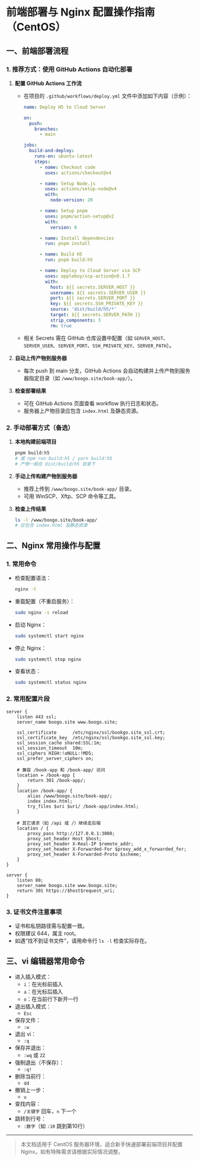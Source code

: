 # 前端部署与 Nginx 配置操作指南（CentOS）

## 一、前端部署流程

### 1. 推荐方式：使用 GitHub Actions 自动化部署

1. **配置 GitHub Actions 工作流**
   - 在项目的 `.github/workflows/deploy.yml` 文件中添加如下内容（示例）：
     ```yaml
     name: Deploy H5 to Cloud Server

     on:
       push:
         branches:
           - main

     jobs:
       build-and-deploy:
         runs-on: ubuntu-latest
         steps:
           - name: Checkout code
             uses: actions/checkout@v4

           - name: Setup Node.js
             uses: actions/setup-node@v4
             with:
               node-version: 20

           - name: Setup pnpm
             uses: pnpm/action-setup@v2
             with:
               version: 8

           - name: Install dependencies
             run: pnpm install

           - name: Build H5
             run: pnpm build:h5

           - name: Deploy to Cloud Server via SCP
             uses: appleboy/scp-action@v0.1.7
             with:
               host: ${{ secrets.SERVER_HOST }}
               username: ${{ secrets.SERVER_USER }}
               port: ${{ secrets.SERVER_PORT }}
               key: ${{ secrets.SSH_PRIVATE_KEY }}
               source: 'dist/build/h5/*'
               target: ${{ secrets.SERVER_PATH }}
               strip_components: 3
               rm: true
     ```
   - 相关 Secrets 需在 GitHub 仓库设置中配置（如 `SERVER_HOST`、`SERVER_USER`、`SERVER_PORT`、`SSH_PRIVATE_KEY`、`SERVER_PATH`）。

2. **自动上传产物到服务器**
   - 每次 push 到 main 分支，GitHub Actions 会自动构建并上传产物到服务器指定目录（如 `/www/boogo.site/book-app/`）。

3. **检查部署结果**
   - 可在 GitHub Actions 页面查看 workflow 执行日志和状态。
   - 服务器上产物目录应包含 `index.html` 及静态资源。

### 2. 手动部署方式（备选）

1. **本地构建前端项目**
   ```bash
   pnpm build:h5
   # 或 npm run build:h5 / yarn build:h5
   # 产物一般在 dist/build/h5 目录下
   ```

2. **手动上传构建产物到服务器**
   - 推荐上传到 `/www/boogo.site/book-app/` 目录。
   - 可用 WinSCP、Xftp、SCP 命令等工具。

3. **检查上传结果**
   ```bash
   ls -l /www/boogo.site/book-app/
   # 应包含 index.html 及静态资源
   ```

## 二、Nginx 常用操作与配置

### 1. 常用命令
- 检查配置语法：
  ```bash
  nginx -t
  ```
- 重载配置（不重启服务）：
  ```bash
  sudo nginx -s reload
  ```
- 启动 Nginx：
  ```bash
  sudo systemctl start nginx
  ```
- 停止 Nginx：
  ```bash
  sudo systemctl stop nginx
  ```
- 查看状态：
  ```bash
  sudo systemctl status nginx
  ```

### 2. 常用配置片段

```nginx
server {
    listen 443 ssl;
    server_name boogo.site www.boogo.site;

    ssl_certificate      /etc/nginx/ssl/bookgo.site_ssl.crt;
    ssl_certificate_key  /etc/nginx/ssl/bookgo.site_ssl.key;
    ssl_session_cache shared:SSL:1m;
    ssl_session_timeout  10m;
    ssl_ciphers HIGH:!aNULL:!MD5;
    ssl_prefer_server_ciphers on;

    # 兼容 /book-app 和 /book-app/ 访问
    location = /book-app {
        return 301 /book-app/;
    }
    location /book-app/ {
        alias /www/boogo.site/book-app/;
        index index.html;
        try_files $uri $uri/ /book-app/index.html;
    }

    # 其它请求（如 /api 或 /）继续走后端
    location / {
        proxy_pass http://127.0.0.1:3000;
        proxy_set_header Host $host;
        proxy_set_header X-Real-IP $remote_addr;
        proxy_set_header X-Forwarded-For $proxy_add_x_forwarded_for;
        proxy_set_header X-Forwarded-Proto $scheme;
    }
}

server {
    listen 80;
    server_name boogo.site www.boogo.site;
    return 301 https://$host$request_uri;
}
```

### 3. 证书文件注意事项
- 证书和私钥路径需与配置一致。
- 权限建议 644，属主 root。
- 如遇“找不到证书文件”，请用命令行 `ls -l` 检查实际存在。

## 三、vi 编辑器常用命令

- 进入插入模式：
  - `i`：在光标前插入
  - `a`：在光标后插入
  - `o`：在当前行下新开一行
- 退出插入模式：
  - `Esc`
- 保存文件：
  - `:w`
- 退出 vi：
  - `:q`
- 保存并退出：
  - `:wq` 或 `ZZ`
- 强制退出（不保存）：
  - `:q!`
- 删除当前行：
  - `dd`
- 撤销上一步：
  - `u`
- 查找内容：
  - `/关键字` 回车，`n` 下一个
- 跳转到行号：
  - `:数字`（如 `:10` 跳到第10行）

---

> 本文档适用于 CentOS 服务器环境，适合新手快速部署前端项目并配置 Nginx。如有特殊需求请根据实际情况调整。 